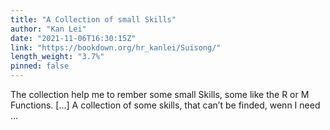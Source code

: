 ```yaml
---
title: "A Collection of small Skills"
author: "Kan Lei"
date: "2021-11-06T16:30:15Z"
link: "https://bookdown.org/hr_kanlei/Suisong/"
length_weight: "3.7%"
pinned: false
---
```


The collection help me to rember some small Skills, some like the R or M Functions. [...] A collection of some skills, that can’t be finded, wenn I need ...
